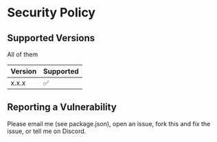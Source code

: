 # Security Policy

## Supported Versions

All of them

| Version | Supported          |
| ------- | ------------------ |
| x.x.x   | :white_check_mark: |

## Reporting a Vulnerability

Please email me (see package.json), open an issue, fork this and fix the issue, or tell me on Discord.
